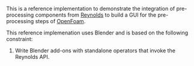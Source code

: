 This is a reference implementation to demonstrate the integration of
pre-processing components from [Reynolds](https://github.com/dmsurti/reynolds)
to build a GUI for the pre-processing steps of [OpenFoam](http://openfoam.com).

This reference implemenation uses Blender and is based on the following
constraint:

1. Write Blender add-ons with standalone operators that invoke the Reynolds
   API.
